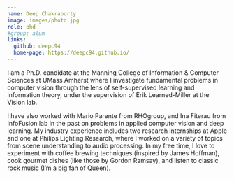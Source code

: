 ```yaml
---
name: Deep Chakraborty
image: images/photo.jpg
role: phd
#group: alum
links:
  github: deepc94
  home-page: https://deepc94.github.io/
---
```


I am a Ph.D. candidate at the Manning College of Information & Computer Sciences at UMass Amherst where I investigate fundamental problems in computer vision through the lens of self-supervised learning and information theory, under the supervision of Erik Learned-Miller at the Vision lab.

I have also worked with Mario Parente from RHOgroup, and Ina Fiterau from InfoFusion lab in the past on problems in applied computer vision and deep learning. My industry experience includes two research internships at Apple and one at Philips Lighting Research, where I worked on a variety of topics from scene understanding to audio processing. In my free time, I love to experiment with coffee brewing techniques (inspired by James Hoffman), cook gourmet dishes (like those by Gordon Ramsay), and listen to classic rock music (I’m a big fan of Queen).
